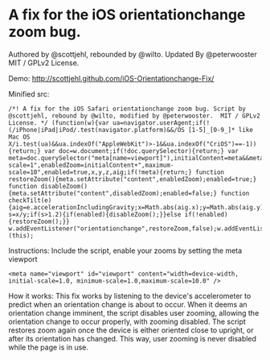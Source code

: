 A fix for the iOS orientationchange zoom bug.
=======================

Authored by @scottjehl, rebounded by @wilto. Updated By @peterwooster
MIT / GPLv2 License.

Demo: http://scottjehl.github.com/iOS-Orientationchange-Fix/

Minified src:

	/*! A fix for the iOS Safari orientationchange zoom bug. Script by @scottjehl, rebound by @wilto, modified by @peterwooster.  MIT / GPLv2 License. */ (function(w){var ua=navigator.userAgent;if(!(/iPhone|iPad|iPod/.test(navigator.platform)&&/OS [1-5]_[0-9_]* like Mac OS X/i.test(ua)&&ua.indexOf("AppleWebKit")>-1&&ua.indexOf("CriOS")==-1)){return;} var doc=w.document;if(!doc.querySelector){return;} var meta=doc.querySelector("meta[name=viewport]"),initialContent=meta&&meta.getAttribute("content"),disabledZoom=initialContent+",maximum-scale=1",enabledZoom=initialContent+",maximum-scale=10",enabled=true,x,y,z,aig;if(!meta){return;} function restoreZoom(){meta.setAttribute("content",enabledZoom);enabled=true;} function disableZoom(){meta.setAttribute("content",disabledZoom);enabled=false;} function checkTilt(e){aig=e.accelerationIncludingGravity;x=Math.abs(aig.x);y=Math.abs(aig.y);var s=x/y;if(s>1.2){if(enabled){disableZoom();}}else if(!enabled){restoreZoom();}} w.addEventListener("orientationchange",restoreZoom,false);w.addEventListener("devicemotion",checkTilt,false);})(this);
Instructions: 
Include the script, enable your zooms by setting the meta viewport
 
    <meta name="viewport" id="viewport" content="width=device-width, initial-scale=1.0, minimum-scale=1.0,maximum-scale=10.0" />

How it works:
This fix works by listening to the device's accelerometer to predict when an orientation change is about to occur. When it deems an orientation change imminent, the script disables user zooming, allowing the orientation change to occur properly, with zooming disabled. The script restores zoom again once the device is either oriented close to upright, or after its orientation has changed. This way, user zooming is never disabled while the page is in use.